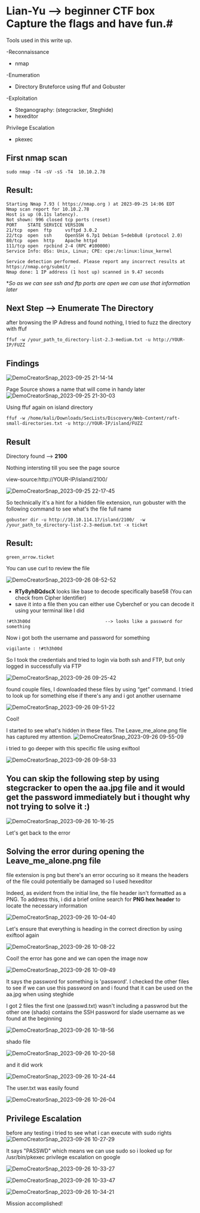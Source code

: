 # Lian-Yu --> beginner CTF box Capture the flags and have fun.#

Tools used in this write up.

-Reconnaissance
  * nmap

-Enumeration
 * Directory Bruteforce using ffuf and Gobuster

-Exploitation
 * Steganography:
 (stegcracker, Steghide)
 * hexeditor

Privilege Escalation
 * pkexec



   
## First nmap scan
```
sudo nmap -T4 -sV -sS -T4  10.10.2.78
```

## Result:
```
Starting Nmap 7.93 ( https://nmap.org ) at 2023-09-25 14:06 EDT
Nmap scan report for 10.10.2.78
Host is up (0.11s latency).
Not shown: 996 closed tcp ports (reset)
PORT    STATE SERVICE VERSION
21/tcp  open  ftp     vsftpd 3.0.2
22/tcp  open  ssh     OpenSSH 6.7p1 Debian 5+deb8u8 (protocol 2.0)
80/tcp  open  http    Apache httpd
111/tcp open  rpcbind 2-4 (RPC #100000)
Service Info: OSs: Unix, Linux; CPE: cpe:/o:linux:linux_kernel

Service detection performed. Please report any incorrect results at https://nmap.org/submit/ .
Nmap done: 1 IP address (1 host up) scanned in 9.47 seconds
```


**So as we can see ssh and ftp ports are open we can use that information later*

## Next Step --> Enumerate The Directory


after browsing the IP Adress and found nothing, I tried to fuzz the directory with ffuf

```
ffuf -w /your_path_to_directory-list-2.3-medium.txt -u http://YOUR-IP/FUZZ
```

## Findings
![DemoCreatorSnap_2023-09-25 21-14-14](https://github.com/orkets/orkets/assets/111442711/82bfcde2-ada8-4332-86bf-cb2922caa852)

Page Source shows a name that will come in handy later 
![DemoCreatorSnap_2023-09-25 21-30-03](https://github.com/orkets/orkets/assets/111442711/2ec06634-9c85-4369-9347-6f3fb32d6722)


Using ffuf again on island directory 
```
ffuf -w /home/kali/Downloads/SecLists/Discovery/Web-Content/raft-small-directories.txt -u http://YOUR-IP/island/FUZZ
``` 
## Result

Directory found --> **2100**

Nothing intersting till you see the page source 

view-source:http://YOUR-IP/island/2100/

![DemoCreatorSnap_2023-09-25 22-17-45](https://github.com/orkets/orkets/assets/111442711/0a3eee78-1b8d-407a-afc4-be3aebed6395)


So technically it's a hint for a hidden file extension, run gobuster with the following command to see what's the file full name 
```
gobuster dir -u http://10.10.114.17/island/2100/  -w  /your_path_to_directory-list-2.3-medium.txt -x ticket 
```

## Result: 
```
green_arrow.ticket
```

You can use curl to review the file 

![DemoCreatorSnap_2023-09-26 08-52-52](https://github.com/orkets/orkets/assets/111442711/83ccfe09-b423-4037-b0a9-1324761d2459)

- **RTy8yhBQdscX** looks like base to decode specifically base58 (You can check from Cipher Identifier) 
- save it into a file then you can either use Cyberchef or you can decode it using your terminal like I did

```
!#th3h00d                            --> looks like a password for something 
```
Now i got both the username and password for something 
```
vigilante : !#th3h00d
```


So I took the credentials and tried to login via both ssh and FTP, but only logged in successfully via FTP

![DemoCreatorSnap_2023-09-26 09-25-42](https://github.com/orkets/orkets/assets/111442711/106de834-8f32-44ad-9af2-0bff670accd1)


found couple files, I downloaded these files by using “get” command. I tried to look up for something else if there's any and i got another username


![DemoCreatorSnap_2023-09-26 09-51-22](https://github.com/orkets/orkets/assets/111442711/0c98e68d-4161-4922-8ba8-14b6f60b54a9)


Cool!


I started to see what's hidden in these files. The Leave_me_alone.png file has captured my attention.
![DemoCreatorSnap_2023-09-26 09-55-09](https://github.com/orkets/orkets/assets/111442711/c8b9c9d2-ae36-4868-8bd4-3a7cbe835672)


i tried to go deeper with this specific file using exiftool 

![DemoCreatorSnap_2023-09-26 09-58-33](https://github.com/orkets/orkets/assets/111442711/88dae496-7aa7-4b87-a5c3-450ba4f71725)


## You can skip the following step by using stegcracker to open the aa.jpg file and it would get the password immediately but i thought why not trying to solve it :) ##

![DemoCreatorSnap_2023-09-26 10-16-25](https://github.com/orkets/orkets/assets/111442711/9aab7a50-bafc-4274-b8b3-546f6905a811)



Let's get back to the error

## Solving the error during opening the Leave_me_alone.png file ##
file extension is png but there's an error occuring so it means the headers of the file could potentially be damaged so I used hexeditor

Indeed, as evident from the initial line, the file header isn't formatted as a PNG. To address this, i did a brief online search for **PNG hex header** to locate the necessary information

![DemoCreatorSnap_2023-09-26 10-04-40](https://github.com/orkets/orkets/assets/111442711/cff3d51e-e9f0-46c3-b47f-04fd7f773aa0)

Let's ensure that everything is heading in the correct direction by using exiftool again

![DemoCreatorSnap_2023-09-26 10-08-22](https://github.com/orkets/orkets/assets/111442711/c34544c7-f3d4-45b6-a1ac-9b210dbd3de9)

Cool! the error has gone and we can open the image now

![DemoCreatorSnap_2023-09-26 10-09-49](https://github.com/orkets/orkets/assets/111442711/fbbb67ea-348c-40f4-bea9-45fc28c592b5)

It says the password for something is 'password'. I checked the other files to see if we can use this password on and i found that it can be used on the aa.jpg when using steghide 

I got 2 files the first one (passwd.txt) wasn't including a passwrod but the other one (shado) contains the SSH password for slade username as we found at the beginning 

![DemoCreatorSnap_2023-09-26 10-18-56](https://github.com/orkets/orkets/assets/111442711/c2b6d83c-7162-49af-a757-2f12cabab12b)

shado file 


![DemoCreatorSnap_2023-09-26 10-20-58](https://github.com/orkets/orkets/assets/111442711/09df3d5f-a393-4b9b-b44d-852ded295ba8)




and it did work

![DemoCreatorSnap_2023-09-26 10-24-44](https://github.com/orkets/orkets/assets/111442711/075e2f3a-4beb-40f4-adf1-d0d1ac5b6bd6)


The user.txt was easily found 

![DemoCreatorSnap_2023-09-26 10-26-04](https://github.com/orkets/orkets/assets/111442711/59939064-4ac7-450a-b872-02106a8dd90f)



## Privilege Escalation ##

before any testing i tried to see  what i can execute with sudo rights 
![DemoCreatorSnap_2023-09-26 10-27-29](https://github.com/orkets/orkets/assets/111442711/1527762d-d777-4092-8cc8-b3bbeec43ed7)

It says "PASSWD" which means we can use sudo so i looked up for /usr/bin/pkexec privilege escalation on google 

![DemoCreatorSnap_2023-09-26 10-33-27](https://github.com/orkets/orkets/assets/111442711/5c801965-7e68-4bda-9cec-859cb14d21e3)



![DemoCreatorSnap_2023-09-26 10-33-47](https://github.com/orkets/orkets/assets/111442711/265b2089-6fe2-4b57-bc96-8c6a40f0ca39)


![DemoCreatorSnap_2023-09-26 10-34-21](https://github.com/orkets/orkets/assets/111442711/96ae7430-66c5-413c-b25b-4c459f51dc58)


Mission accomplished!




